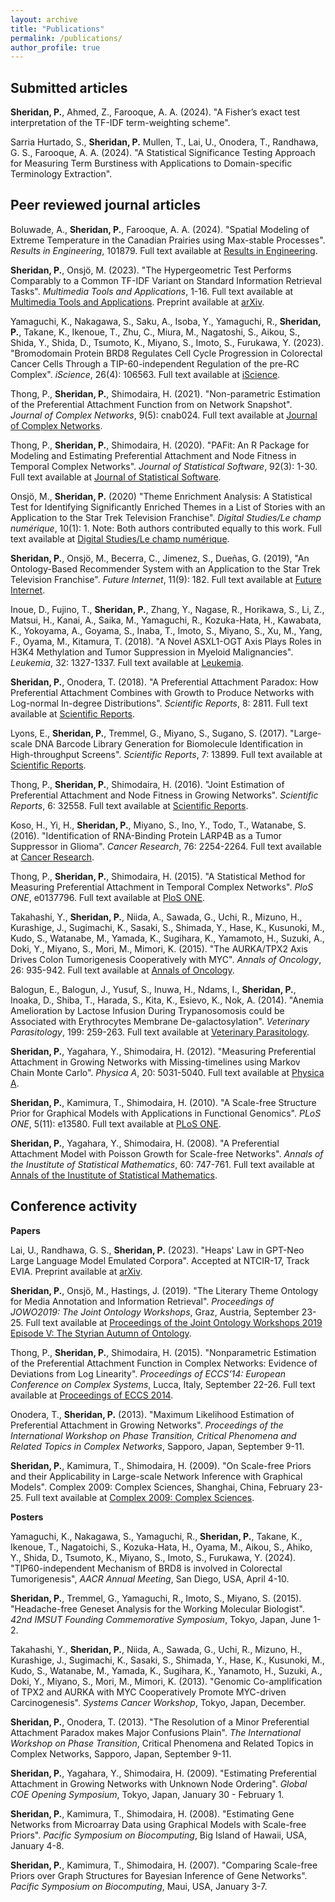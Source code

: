 ```yaml
---
layout: archive
title: "Publications"
permalink: /publications/
author_profile: true
---
```


Submitted articles
------

**Sheridan, P.**, Ahmed, Z., Farooque, A. A. (2024). "A Fisher’s exact test interpretation of the TF-IDF term-weighting scheme".

Sarria Hurtado, S., **Sheridan, P.** Mullen, T., Lai, U., Onodera, T., Randhawa, G. S., Farooque, A. A. (2024). "A Statistical Significance Testing Approach for Measuring Term Burstiness with Applications to Domain-specific Terminology Extraction".

Peer reviewed journal articles 
------

Boluwade, A., **Sheridan, P.**, Farooque, A. A. (2024). "Spatial Modeling of Extreme Temperature in the Canadian Prairies using Max-stable Processes". <i>Results in Engineering</i>, 101879. Full text available at <a href="https://www.sciencedirect.com/science/article/pii/S2590123024001324" target="_blank" rel="noopener"> Results in Engineering</a>.

**Sheridan, P.**, Onsjö, M. (2023). "The Hypergeometric Test Performs Comparably to a Common TF-IDF Variant on Standard Information Retrieval Tasks". <i>Multimedia Tools and Applications</i>, 1-16. Full text available at <a href="https://link.springer.com/article/10.1007/s11042-023-16615-z" target="_blank" rel="noopener"> Multimedia Tools and Applications</a>. Preprint available at <a href="https://arxiv.org/abs/2002.11844" target="_blank" rel="noopener"> arXiv</a>.

Yamaguchi, K., Nakagawa, S., Saku, A., Isoba, Y., Yamaguchi, R., **Sheridan, P.**, Takane, K., Ikenoue, T., Zhu, C., Miura, M., Nagatoshi, S., Aikou, S., Shida, Y., Shida, D., Tsumoto, K., Miyano, S., Imoto, S., Furukawa, Y. (2023). "Bromodomain Protein BRD8 Regulates Cell Cycle Progression in Colorectal Cancer Cells Through a TIP-60-independent Regulation of the pre-RC Complex". <i>iScience</i>, 26(4): 106563. Full text available at <a href="https://www.sciencedirect.com/science/article/pii/S2589004223006405" target="_blank" rel="noopener"> iScience</a>.

Thong, P., **Sheridan, P.**, Shimodaira, H. (2021). "Non-parametric Estimation of the Preferential Attachment Function from on Network Snapshot". <i>Journal of Complex Networks</i>, 9(5): cnab024. Full text available at <a href="https://academic.oup.com/comnet/article/9/5/cnab024/6377709" target="_blank" rel="noopener"> Journal of Complex Networks</a>.

Thong, P., **Sheridan, P.**, Shimodaira, H. (2020). "PAFit: An R Package for Modeling and Estimating Preferential Attachment and Node Fitness in Temporal Complex Networks". <i>Journal of Statistical Software</i>, 92(3): 1-30. Full text available at <a href="https://www.jstatsoft.org/article/view/v092i03" target="_blank" rel="noopener"> Journal of Statistical Software</a>.

Onsjö, M., **Sheridan, P.** (2020) "Theme Enrichment Analysis: A Statistical Test for Identifying Significantly Enriched Themes in a List of Stories with an Application to the Star Trek Television Franchise". <i>Digital Studies/Le champ numérique</i>, 10(1): 1. Note: Both authors contributed equally to this work. Full text available at <a href="https://www.digitalstudies.org/article/id/7349/" target="_blank" rel="noopener"> Digital Studies/Le champ numérique</a>.

**Sheridan, P.**, Onsjö, M., Becerra, C., Jimenez, S., Dueñas, G. (2019), "An Ontology-Based Recommender System with an Application to the Star Trek Television Franchise". <i>Future Internet</i>, 11(9): 182. Full text available at <a href="https://www.mdpi.com/1999-5903/11/9/182" target="_blank" rel="noopener"> Future Internet</a>.

Inoue, D., Fujino, T., **Sheridan, P.**, Zhang, Y., Nagase, R., Horikawa, S., Li, Z., Matsui, H., Kanai, A., Saika, M., Yamaguchi, R., Kozuka-Hata, H., Kawabata, K., Yokoyama, A., Goyama, S., Inaba, T., Imoto, S., Miyano, S., Xu, M., Yang, F., Oyama, M., Kitamura, T. (2018). "A Novel ASXL1-OGT Axis Plays Roles in H3K4 Methylation and Tumor Suppression in Myeloid Malignancies". <i>Leukemia</i>, 32: 1327-1337. Full text available at <a href="https://www.nature.com/articles/s41375-018-0083-3" target="_blank" rel="noopener"> Leukemia</a>.

**Sheridan, P.**, Onodera, T. (2018). "A Preferential Attachment Paradox: How Preferential Attachment Combines with Growth to Produce Networks with Log-normal In-degree Distributions". <i>Scientific Reports</i>, 8: 2811. Full text available at <a href="https://www.nature.com/articles/s41598-018-21133-2" target="_blank" rel="noopener"> Scientific Reports</a>.

Lyons, E., **Sheridan, P.**, Tremmel, G., Miyano, S., Sugano, S. (2017). "Large-scale DNA Barcode Library Generation for Biomolecule Identification in High-throughput Screens". <i>Scientific Reports</i>, 7: 13899. Full text available at <a href="https://www.nature.com/articles/s41598-017-12825-2" target="_blank" rel="noopener"> Scientific Reports</a>.

Thong, P., **Sheridan, P.**, Shimodaira, H. (2016). "Joint Estimation of Preferential Attachment and Node Fitness in Growing Networks". <i>Scientific Reports</i>, 6: 32558. Full text available at <a href="https://www.nature.com/articles/srep32558" target="_blank" rel="noopener"> Scientific Reports</a>.

Koso, H., Yi, H., **Sheridan, P.**, Miyano, S., Ino, Y., Todo, T., Watanabe, S. (2016). "Identification of RNA-Binding Protein LARP4B as a Tumor Suppressor in Glioma". <i>Cancer Research</i>, 76: 2254-2264. Full text available at <a href="https://aacrjournals.org/cancerres/article/76/8/2254/617687/Identification-of-RNA-Binding-Protein-LARP4B-as-a" target="_blank" rel="noopener"> Cancer Research</a>.

Thong, P., **Sheridan, P.**, Shimodaira, H. (2015). "A Statistical Method for Measuring Preferential Attachment in Temporal Complex Networks". <i>PloS ONE</i>, e0137796. Full text available at <a href="https://journals.plos.org/plosone/article?id=10.1371/journal.pone.0137796" target="_blank" rel="noopener"> PloS ONE</a>.

Takahashi, Y., **Sheridan, P.**, Niida, A., Sawada, G., Uchi, R., Mizuno, H., Kurashige, J., Sugimachi, K., Sasaki, S., Shimada, Y., Hase, K., Kusunoki, M., Kudo, S., Watanabe, M., Yamada, K., Sugihara, K., Yamamoto, H., Suzuki, A., Doki, Y., Miyano, S., Mori, M., Mimori, K. (2015). "The AURKA/TPX2 Axis Drives Colon Tumorigenesis Cooperatively with MYC". <i>Annals of Oncology</i>, 26: 935-942. Full text available at <a href="https://www.sciencedirect.com/science/article/pii/S0923753419314978?via%3Dihub" target="_blank" rel="noopener"> Annals of Oncology</a>.

Balogun, E., Balogun, J., Yusuf, S., Inuwa, H., Ndams, I., **Sheridan, P.**, Inoaka, D., Shiba, T., Harada, S., Kita, K., Esievo, K., Nok, A. (2014). "Anemia Amelioration by Lactose Infusion During Trypanosomosis could be Associated with Erythrocytes Membrane De-galactosylation". <i>Veterinary Parasitology</i>, 199: 259-263. Full text available at <a href="https://www.sciencedirect.com/science/article/pii/S030440171300575X" target="_blank" rel="noopener"> Veterinary Parasitology</a>.

**Sheridan, P.**, Yagahara, Y., Shimodaira, H. (2012). "Measuring Preferential Attachment in Growing Networks with Missing-timelines using Markov Chain Monte Carlo". <i>Physica A</i>, 20: 5031-5040. Full text available at <a href="https://www.sciencedirect.com/science/article/pii/S0378437112004128" target="_blank" rel="noopener"> Physica A</a>.

**Sheridan, P.**, Kamimura, T., Shimodaira, H. (2010). "A Scale-free Structure Prior for Graphical Models with Applications in Functional Genomics". <i>PLoS ONE</i>, 5(11): e13580. Full text available at <a href="https://journals.plos.org/plosone/article?id=10.1371/journal.pone.0013580" target="_blank" rel="noopener"> PLoS ONE</a>.

**Sheridan, P.**, Yagahara, Y., Shimodaira, H. (2008). "A Preferential Attachment Model with Poisson Growth for Scale-free Networks". <i>Annals of the Inustitute of Statistical Mathematics</i>, 60: 747-761. Full text available at <a href="https://link.springer.com/article/10.1007/s10463-008-0181-5" target="_blank" rel="noopener"> Annals of the Inustitute of Statistical Mathematics</a>.

Conference activity
------

**Papers**

Lai, U., Randhawa, G. S., **Sheridan, P.** (2023). "Heaps' Law in GPT-Neo Large Language Model Emulated Corpora". Accepted at NTCIR-17, Track EVIA. Preprint available at <a href="https://arxiv.org/abs/2311.06377" target="_blank" rel="noopener"> arXiv</a>.

**Sheridan, P.**, Onsjö, M., Hastings, J. (2019). "The Literary Theme Ontology for Media Annotation and Information Retrieval". <i>Proceedings of JOWO2019: The Joint Ontology Workshops</i>, Graz, Austria, September 23-25. Full text available at <a href="https://ceur-ws.org/Vol-2518/paper-WODHSA8.pdf" target="_blank" rel="noopener"> Proceedings of the Joint Ontology Workshops 2019 Episode V: The Styrian Autumn of Ontology</a>.

Thong, P., **Sheridan, P.**, Shimodaira, H. (2015). "Nonparametric Estimation of the Preferential Attachment Function in Complex Networks: Evidence of Deviations from Log Linearity". <i>Proceedings of ECCS’14: European Conference on Complex Systems</i>, Lucca, Italy, September 22-26. Full text available at <a href="https://link.springer.com/chapter/10.1007/978-3-319-29228-1_13" target="_blank" rel="noopener"> Proceedings of ECCS 2014</a>.

Onodera, T., **Sheridan, P.** (2013). "Maximum Likelihood Estimation of Preferential Attachment in Growing Networks". <i>Proceedings of the International Workshop on Phase Transition, Critical Phenomena and Related Topics in Complex Networks</i>, Sapporo, Japan, September 9-11.

**Sheridan, P.**, Kamimura, T., Shimodaira, H. (2009). "On Scale-free Priors and their Applicability in Large-scale Network Inference with Graphical Models". Complex 2009: Complex Sciences, Shanghai, China, February 23-25. Full text available at <a href="https://link.springer.com/chapter/10.1007/978-3-642-02466-5_9" target="_blank" rel="noopener"> Complex 2009: Complex Sciences</a>.

**Posters**

Yamaguchi, K., Nakagawa, S., Yamaguchi, R., **Sheridan, P.**, Takane, K., Ikenoue, T., Nagatoichi, S., Kozuka-Hata, H., Oyama, M., Aikou, S., Ahiko, Y., Shida, D., Tsumoto, K., Miyano, S., Imoto, S., Furukawa, Y. (2024). "TIP60-independent Mechanism of BRD8 is involved in Colorectal Tumorigenesis", <i>AACR Annual Meeting</i>, San Diego, USA, April 4-10.

**Sheridan, P.**, Tremmel, G., Yamaguchi, R., Imoto, S., Miyano, S. (2015). "Headache-free Geneset Analysis for the Working Molecular Biologist". <i>42nd IMSUT Founding Commemorative Symposium</i>, Tokyo, Japan, June 1-2.

Takahashi, Y., **Sheridan, P.**, Niida, A., Sawada, G., Uchi, R., Mizuno, H., Kurashige, J., Sugimachi, K., Sasaki, S., Shimada, Y., Hase, K., Kusunoki, M., Kudo, S., Watanabe, M., Yamada, K., Sugihara, K., Yanamoto, H., Suzuki, A., Doki, Y., Miyano, S., Mori, M., Mimori, K. (2013). "Genomic Co-amplification of TPX2 and AURKA with MYC Cooperatively Promote MYC-driven Carcinogenesis". <i>Systems Cancer Workshop</i>, Tokyo, Japan, December.

**Sheridan, P.**, Onodera, T. (2013). "The Resolution of a Minor Preferential Attachment Paradox makes Major Confusions Plain". <i>The International Workshop on Phase Transition</i>, Critical Phenomena and Related Topics in Complex Networks, Sapporo, Japan, September 9-11.

**Sheridan, P.**, Yagahara, Y., Shimodaira, H. (2009). "Estimating Preferential Attachment in Growing Networks with Unknown Node Ordering". <i>Global COE Opening Symposium</i>, Tokyo, Japan, January 30 - February 1.

**Sheridan, P.**, Kamimura, T., Shimodaira, H. (2008). "Estimating Gene Networks from Microarray Data using Graphical Models with Scale-free Priors". <i>Pacific Symposium on Biocomputing</i>, Big Island of Hawaii, USA, January 4-8.

**Sheridan, P.**, Kamimura, T., Shimodaira, H. (2007). "Comparing Scale-free Priors over Graph Structures for Bayesian Inference of Gene Networks". <i>Pacific Symposium on Biocomputing</i>, Maui, USA, January 3-7.

